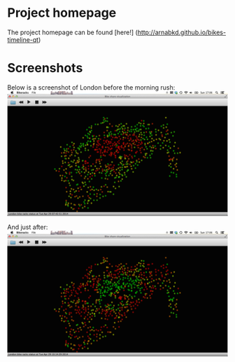 Project homepage
=================
The project homepage can be found [here!] (http://arnabkd.github.io/bikes-timeline-qt)


Screenshots
=================
Below is a screenshot of London before the morning rush:
![pre-morning-rush](https://raw.githubusercontent.com/arnabkd/bikes-timeline-qt/gh-pages/screenshots/pre-morning-rush.png)

And just after:
![after-morning-rush](https://raw.githubusercontent.com/arnabkd/bikes-timeline-qt/gh-pages/screenshots/after-morning-rush.png)

